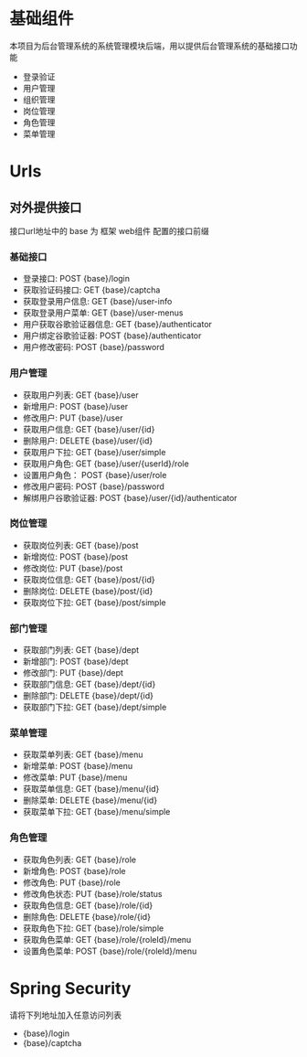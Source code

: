 # 基础组件

本项目为后台管理系统的系统管理模块后端，用以提供后台管理系统的基础接口功能

- 登录验证
- 用户管理
- 组织管理
- 岗位管理
- 角色管理
- 菜单管理

# Urls

## 对外提供接口

接口url地址中的 base 为 框架 web组件 配置的接口前缀

### 基础接口

- 登录接口: POST {base}/login
- 获取验证码接口: GET {base}/captcha
- 获取登录用户信息: GET {base}/user-info
- 获取登录用户菜单: GET {base}/user-menus
- 用户获取谷歌验证器信息: GET {base}/authenticator
- 用户绑定谷歌验证器: POST {base}/authenticator
- 用户修改密码: POST {base}/password

### 用户管理

- 获取用户列表: GET {base}/user
- 新增用户: POST {base}/user
- 修改用户: PUT {base}/user
- 获取用户信息: GET {base}/user/{id}
- 删除用户: DELETE {base}/user/{id}
- 获取用户下拉: GET {base}/user/simple
- 获取用户角色: GET {base}/user/{userId}/role
- 设置用户角色： POST {base}/user/role
- 修改用户密码: POST {base}/password
- 解绑用户谷歌验证器: POST {base}/user/{id}/authenticator

### 岗位管理

- 获取岗位列表: GET {base}/post
- 新增岗位: POST {base}/post
- 修改岗位: PUT {base}/post
- 获取岗位信息: GET {base}/post/{id}
- 删除岗位: DELETE {base}/post/{id}
- 获取岗位下拉: GET {base}/post/simple

### 部门管理

- 获取部门列表: GET {base}/dept
- 新增部门: POST {base}/dept
- 修改部门: PUT {base}/dept
- 获取部门信息: GET {base}/dept/{id}
- 删除部门: DELETE {base}/dept/{id}
- 获取部门下拉: GET {base}/dept/simple

### 菜单管理

- 获取菜单列表: GET {base}/menu
- 新增菜单: POST {base}/menu
- 修改菜单: PUT {base}/menu
- 获取菜单信息: GET {base}/menu/{id}
- 删除菜单: DELETE {base}/menu/{id}
- 获取菜单下拉: GET {base}/menu/simple

### 角色管理

- 获取角色列表: GET {base}/role
- 新增角色: POST {base}/role
- 修改角色: PUT {base}/role
- 修改角色状态: PUT {base}/role/status
- 获取角色信息: GET {base}/role/{id}
- 删除角色: DELETE {base}/role/{id}
- 获取角色下拉: GET {base}/role/simple
- 获取角色菜单: GET {base}/role/{roleId}/menu
- 设置角色菜单: POST {base}/role/{roleId}/menu

# Spring Security

请将下列地址加入任意访问列表

- {base}/login
- {base}/captcha